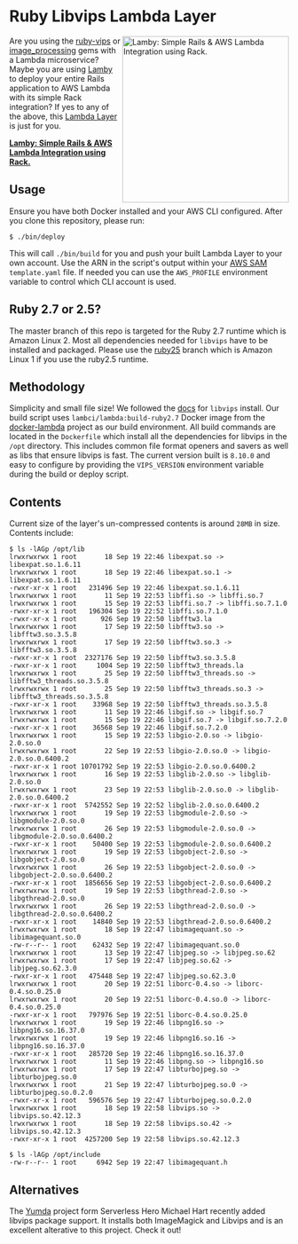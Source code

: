 
# Ruby Libvips Lambda Layer

<a href="https://github.com/customink/lamby"><img src="https://user-images.githubusercontent.com/2381/59363668-89edeb80-8d03-11e9-9985-2ce14361b7e3.png" alt="Lamby: Simple Rails & AWS Lambda Integration using Rack." align="right" width="300" /></a>Are you using the [ruby-vips](https://github.com/libvips/ruby-vips) or [image_processing](https://github.com/janko/image_processing) gems with a Lambda microservice? Maybe you are using [Lamby](https://github.com/customink/lamby) to deploy your entire Rails application to AWS Lambda with its simple Rack integration? If yes to any of the above, this [Lambda Layer](https://aws.amazon.com/blogs/compute/working-with-aws-lambda-and-lambda-layers-in-aws-sam/) is just for you.

**[Lamby: Simple Rails & AWS Lambda Integration using Rack.](https://github.com/customink/lamby)**

## Usage

Ensure you have both Docker installed and your AWS CLI configured. After you clone this repository, please run:

```shell
$ ./bin/deploy
```

This will call `./bin/build` for you and push your built Lambda Layer to your own account. Use the ARN in the script's output within your [AWS SAM](https://docs.aws.amazon.com/serverless-application-model/latest/developerguide/serverless-sam-cli-layers.html) `template.yaml` file. If needed you can use the `AWS_PROFILE` environment variable to control which CLI account is used.

## Ruby 2.7 or 2.5?

The master branch of this repo is targeted for the Ruby 2.7 runtime which is Amazon Linux 2. Most all dependencies needed for `libvips` have to be installed and packaged. Please use the [ruby25](https://github.com/customink/ruby-vips-lambda/tree/ruby25) branch which is Amazon Linux 1 if you use the ruby2.5 runtime.

## Methodology

Simplicity and small file size! We followed the [docs](https://libvips.github.io/libvips/install.html) for `libvips` install. Our build script uses `lambci/lambda:build-ruby2.7` Docker image from the [docker-lambda](https://github.com/lambci/docker-lambda) project as our build environment. All build commands are located in the `Dockerfile` which install all the dependencies for libvips in the `/opt` directory. This includes common file format openers and savers as well as libs that ensure libvips is fast. The current version built is `8.10.0` and easy to configure by providing the `VIPS_VERSION` environment variable during the build or deploy script. 

## Contents

Current size of the layer's un-compressed contents is around `28MB` in size. Contents include:

```shell
$ ls -lAGp /opt/lib
lrwxrwxrwx 1 root       18 Sep 19 22:46 libexpat.so -> libexpat.so.1.6.11
lrwxrwxrwx 1 root       18 Sep 19 22:46 libexpat.so.1 -> libexpat.so.1.6.11
-rwxr-xr-x 1 root   231496 Sep 19 22:46 libexpat.so.1.6.11
lrwxrwxrwx 1 root       11 Sep 19 22:53 libffi.so -> libffi.so.7
lrwxrwxrwx 1 root       15 Sep 19 22:53 libffi.so.7 -> libffi.so.7.1.0
-rwxr-xr-x 1 root   196304 Sep 19 22:52 libffi.so.7.1.0
-rwxr-xr-x 1 root      926 Sep 19 22:50 libfftw3.la
lrwxrwxrwx 1 root       17 Sep 19 22:50 libfftw3.so -> libfftw3.so.3.5.8
lrwxrwxrwx 1 root       17 Sep 19 22:50 libfftw3.so.3 -> libfftw3.so.3.5.8
-rwxr-xr-x 1 root  2327176 Sep 19 22:50 libfftw3.so.3.5.8
-rwxr-xr-x 1 root     1004 Sep 19 22:50 libfftw3_threads.la
lrwxrwxrwx 1 root       25 Sep 19 22:50 libfftw3_threads.so -> libfftw3_threads.so.3.5.8
lrwxrwxrwx 1 root       25 Sep 19 22:50 libfftw3_threads.so.3 -> libfftw3_threads.so.3.5.8
-rwxr-xr-x 1 root    33968 Sep 19 22:50 libfftw3_threads.so.3.5.8
lrwxrwxrwx 1 root       11 Sep 19 22:46 libgif.so -> libgif.so.7
lrwxrwxrwx 1 root       15 Sep 19 22:46 libgif.so.7 -> libgif.so.7.2.0
-rwxr-xr-x 1 root    36568 Sep 19 22:46 libgif.so.7.2.0
lrwxrwxrwx 1 root       15 Sep 19 22:53 libgio-2.0.so -> libgio-2.0.so.0
lrwxrwxrwx 1 root       22 Sep 19 22:53 libgio-2.0.so.0 -> libgio-2.0.so.0.6400.2
-rwxr-xr-x 1 root 10701792 Sep 19 22:53 libgio-2.0.so.0.6400.2
lrwxrwxrwx 1 root       16 Sep 19 22:53 libglib-2.0.so -> libglib-2.0.so.0
lrwxrwxrwx 1 root       23 Sep 19 22:53 libglib-2.0.so.0 -> libglib-2.0.so.0.6400.2
-rwxr-xr-x 1 root  5742552 Sep 19 22:52 libglib-2.0.so.0.6400.2
lrwxrwxrwx 1 root       19 Sep 19 22:53 libgmodule-2.0.so -> libgmodule-2.0.so.0
lrwxrwxrwx 1 root       26 Sep 19 22:53 libgmodule-2.0.so.0 -> libgmodule-2.0.so.0.6400.2
-rwxr-xr-x 1 root    50400 Sep 19 22:53 libgmodule-2.0.so.0.6400.2
lrwxrwxrwx 1 root       19 Sep 19 22:53 libgobject-2.0.so -> libgobject-2.0.so.0
lrwxrwxrwx 1 root       26 Sep 19 22:53 libgobject-2.0.so.0 -> libgobject-2.0.so.0.6400.2
-rwxr-xr-x 1 root  1856656 Sep 19 22:53 libgobject-2.0.so.0.6400.2
lrwxrwxrwx 1 root       19 Sep 19 22:53 libgthread-2.0.so -> libgthread-2.0.so.0
lrwxrwxrwx 1 root       26 Sep 19 22:53 libgthread-2.0.so.0 -> libgthread-2.0.so.0.6400.2
-rwxr-xr-x 1 root    14840 Sep 19 22:53 libgthread-2.0.so.0.6400.2
lrwxrwxrwx 1 root       18 Sep 19 22:47 libimagequant.so -> libimagequant.so.0
-rw-r--r-- 1 root    62432 Sep 19 22:47 libimagequant.so.0
lrwxrwxrwx 1 root       13 Sep 19 22:47 libjpeg.so -> libjpeg.so.62
lrwxrwxrwx 1 root       17 Sep 19 22:47 libjpeg.so.62 -> libjpeg.so.62.3.0
-rwxr-xr-x 1 root   475448 Sep 19 22:47 libjpeg.so.62.3.0
lrwxrwxrwx 1 root       20 Sep 19 22:51 liborc-0.4.so -> liborc-0.4.so.0.25.0
lrwxrwxrwx 1 root       20 Sep 19 22:51 liborc-0.4.so.0 -> liborc-0.4.so.0.25.0
-rwxr-xr-x 1 root   797976 Sep 19 22:51 liborc-0.4.so.0.25.0
lrwxrwxrwx 1 root       19 Sep 19 22:46 libpng16.so -> libpng16.so.16.37.0
lrwxrwxrwx 1 root       19 Sep 19 22:46 libpng16.so.16 -> libpng16.so.16.37.0
-rwxr-xr-x 1 root   285720 Sep 19 22:46 libpng16.so.16.37.0
lrwxrwxrwx 1 root       11 Sep 19 22:46 libpng.so -> libpng16.so
lrwxrwxrwx 1 root       17 Sep 19 22:47 libturbojpeg.so -> libturbojpeg.so.0
lrwxrwxrwx 1 root       21 Sep 19 22:47 libturbojpeg.so.0 -> libturbojpeg.so.0.2.0
-rwxr-xr-x 1 root   596576 Sep 19 22:47 libturbojpeg.so.0.2.0
lrwxrwxrwx 1 root       18 Sep 19 22:58 libvips.so -> libvips.so.42.12.3
lrwxrwxrwx 1 root       18 Sep 19 22:58 libvips.so.42 -> libvips.so.42.12.3
-rwxr-xr-x 1 root  4257200 Sep 19 22:58 libvips.so.42.12.3

$ ls -lAGp /opt/include
-rw-r--r-- 1 root     6942 Sep 19 22:47 libimagequant.h
```

## Alternatives

The [Yumda](https://github.com/lambci/yumda) project form Serverless Hero Michael Hart recently added libvips package support. It installs both ImageMagick and Libvips and is an excellent alterative to this project. Check it out!

